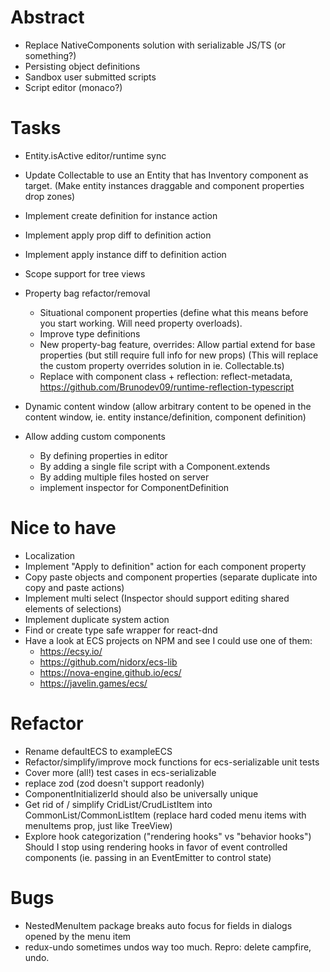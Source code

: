 # Abstract

- Replace NativeComponents solution with serializable JS/TS (or something?)
- Persisting object definitions
- Sandbox user submitted scripts
- Script editor (monaco?)

# Tasks

- Entity.isActive editor/runtime sync

- Update Collectable to use an Entity that has Inventory component as target.
  (Make entity instances draggable and component properties drop zones)

- Implement create definition for instance action
- Implement apply prop diff to definition action
- Implement apply instance diff to definition action
- Scope support for tree views

- Property bag refactor/removal

  - Situational component properties (define what this means before you start working. Will need property overloads).
  - Improve type definitions
  - New property-bag feature, overrides: Allow partial extend for base properties (but still require full info for new props)
    (This will replace the custom property overrides solution in ie. Collectable.ts)
  - Replace with component class + reflection: reflect-metadata, https://github.com/Brunodev09/runtime-reflection-typescript

- Dynamic content window
  (allow arbitrary content to be opened in the content window, ie. entity instance/definition, component definition)

- Allow adding custom components
  - By defining properties in editor
  - By adding a single file script with a Component.extends
  - By adding multiple files hosted on server
  - implement inspector for ComponentDefinition

# Nice to have

- Localization
- Implement "Apply to definition" action for each component property
- Copy paste objects and component properties (separate duplicate into copy and paste actions)
- Implement multi select (Inspector should support editing shared elements of selections)
- Implement duplicate system action
- Find or create type safe wrapper for react-dnd
- Have a look at ECS projects on NPM and see I could use one of them:
  - https://ecsy.io/
  - https://github.com/nidorx/ecs-lib
  - https://nova-engine.github.io/ecs/
  - https://javelin.games/ecs/

# Refactor

- Rename defaultECS to exampleECS
- Refactor/simplify/improve mock functions for ecs-serializable unit tests
- Cover more (all!) test cases in ecs-serializable
- replace zod (zod doesn't support readonly)
- ComponentInitializerId should also be universally unique
- Get rid of / simplify CridList/CrudListItem into CommonList/CommonListItem
  (replace hard coded menu items with menuItems prop, just like TreeView)
- Explore hook categorization ("rendering hooks" vs "behavior hooks")
  Should I stop using rendering hooks in favor of event controlled components (ie. passing in an EventEmitter to control state)

# Bugs

- NestedMenuItem package breaks auto focus for fields in dialogs opened by the menu item
- redux-undo sometimes undos way too much. Repro: delete campfire, undo.
